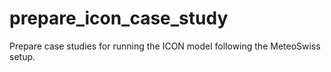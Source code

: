 # prepare_icon_case_study
Prepare case studies for running the ICON model following the MeteoSwiss setup. 
